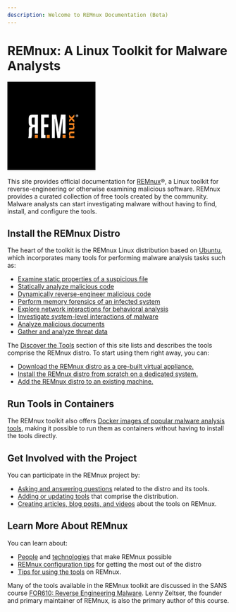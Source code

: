 ```yaml
---
description: Welcome to REMnux Documentation (Beta)
---
```


# REMnux: A Linux Toolkit for Malware Analysts

![](.gitbook/assets/remnux-logo.png)

This site provides official documentation for [REMnux](https://REMnux.org/)®, a Linux toolkit for reverse-engineering or otherwise examining malicious software. REMnux provides a curated collection of free tools created by the community. Malware analysts can start investigating malware without having to find, install, and configure the tools.

## Install the REMnux Distro

The heart of the toolkit is the REMnux Linux distribution based on [Ubuntu](https://ubuntu.com), which incorporates many tools for performing malware analysis tasks such as:

* [Examine static properties of a suspicious file](discover-the-tools/examine+static+properties/)
* [Statically analyze malicious code](discover-the-tools/statically+analyze+code/)
* [Dynamically reverse-engineer malicious code](discover-the-tools/dynamically+reverse-engineer+code/)
* [Perform memory forensics of an infected system](discover-the-tools/perform+memory+forensics.md)
* [Explore network interactions for behavioral analysis](discover-the-tools/explore+network+interactions/)
* [Investigate system-level interactions of malware](discover-the-tools/investigate+system+interactions.md)
* [Analyze malicious documents](discover-the-tools/analyze+documents/)
* [Gather and analyze threat data](discover-the-tools/gather+and+analyze+data.md)

The [Discover the Tools](https://docs.remnux.org/discover-the-tools) section of this site lists and describes the tools comprise the REMnux distro. To start using them right away, you can:

* [Download the REMnux distro as a pre-built virtual appliance.](install-distro/get-virtual-appliance.md)
* [Install the REMnux distro from scratch on a dedicated system.](install-distro/install-from-scratch.md)
* [Add the REMnux distro to an existing machine.](install-distro/add-to-existing-system.md)

## Run Tools in Containers <a id="run-in-containers"></a>

The REMnux toolkit also offers [Docker images of popular malware analysis tools](run-tools-in-containers/remnux-containers.md), making it possible to run them as containers without having to install the tools directly.

## Get Involved with the Project

You can participate in the REMnux project by:

* [Asking and answering questions](get-involved/ask-and-answer-questions.md) related to the distro and its tools.
* [Adding or updating tools](get-involved/add-or-update-tools/) that comprise the distribution.
* [Creating articles, blog posts, and videos](get-involved/write-about-the-tools.md) about the tools on REMnux.

## Learn More About REMnux

You can learn about:

* [People](behind-the-scenes/people.md) and [technologies](behind-the-scenes/technologies/) that make REMnux possible
* [REMnux configuration tips](tips/remnux-config-tips.md) for getting the most out of the distro
* [Tips for using the tools](tips/remnux-tools-tips.md) on REMnux.

Many of the tools available in the REMnux toolkit are discussed in the SANS course [FOR610: Reverse Engineering Malware](https://sans.org/for610). Lenny Zeltser, the founder and primary maintainer of REMnux, is also the primary author of this course.

